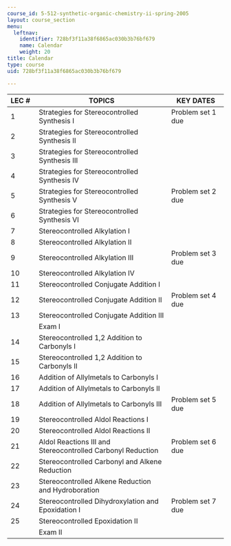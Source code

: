 ```yaml
---
course_id: 5-512-synthetic-organic-chemistry-ii-spring-2005
layout: course_section
menu:
  leftnav:
    identifier: 728bf3f11a38f6865ac030b3b76bf679
    name: Calendar
    weight: 20
title: Calendar
type: course
uid: 728bf3f11a38f6865ac030b3b76bf679

---
```


| LEC #  | TOPICS | KEY DATES |
| --- | --- | --- |
| 1 | Strategies for Stereocontrolled Synthesis I | Problem set 1 due |
| 2 | Strategies for Stereocontrolled Synthesis II |  |
| 3 | Strategies for Stereocontrolled Synthesis III |  |
| 4 | Strategies for Stereocontrolled Synthesis IV |  |
| 5 | Strategies for Stereocontrolled Synthesis V | Problem set 2 due |
| 6 | Strategies for Stereocontrolled Synthesis VI |  |
| 7 | Stereocontrolled Alkylation I |  |
| 8 | Stereocontrolled Alkylation II |  |
| 9 | Stereocontrolled Alkylation III | Problem set 3 due |
| 10 | Stereocontrolled Alkylation IV |  |
| 11 | Stereocontrolled Conjugate Addition I |  |
| 12 | Stereocontrolled Conjugate Addition II | Problem set 4 due |
| 13 | Stereocontrolled Conjugate Addition III |  |
|  | Exam I |  |
| 14 | Stereocontrolled 1,2 Addition to Carbonyls I |  |
| 15 | Stereocontrolled 1,2 Addition to Carbonyls II |  |
| 16 | Addition of Allylmetals to Carbonyls I |  |
| 17 | Addition of Allylmetals to Carbonyls II |  |
| 18 | Addition of Allylmetals to Carbonyls III | Problem set 5 due |
| 19 | Stereocontrolled Aldol Reactions I |  |
| 20 | Stereocontrolled Aldol Reactions II |  |
| 21 | Aldol Reactions III and Stereocontrolled Carbonyl Reduction | Problem set 6 due |
| 22 | Stereocontrolled Carbonyl and Alkene Reduction |  |
| 23 | Stereocontrolled Alkene Reduction and Hydroboration |  |
| 24 | Stereocontrolled Dihydroxylation and Epoxidation I | Problem set 7 due |
| 25 | Stereocontrolled Epoxidation II |  |
|  | Exam II |